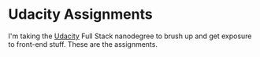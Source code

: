 # Udacity Assignments

I'm taking the [Udacity](https://www.udacity.com/) Full Stack nanodegree to brush up and get exposure to front-end stuff. These are the assignments.
